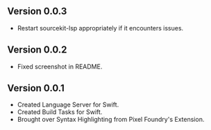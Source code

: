 ## Version 0.0.3

- Restart sourcekit-lsp appropriately if it encounters issues.

## Version 0.0.2

- Fixed screenshot in README.

## Version 0.0.1

- Created Language Server for Swift.
- Created Build Tasks for Swift.
- Brought over Syntax Highlighting from Pixel Foundry's Extension.

